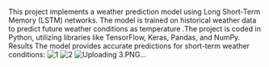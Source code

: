 This project implements a weather prediction model using Long Short-Term Memory (LSTM) networks. The model is trained on historical weather data to predict future weather conditions as temperature .The project is coded in Python, utilizing libraries like TensorFlow, Keras, Pandas, and NumPy.
Results
The model provides accurate predictions for short-term weather conditions:
![1](https://github.com/user-attachments/assets/48092b2f-49c9-4653-a5a0-94e2a8345982)
![2](https://github.com/user-attachments/assets/9d1d9d8a-001c-44f1-8842-23b3d79b717c)
![Uploading 3.PNG…]()



